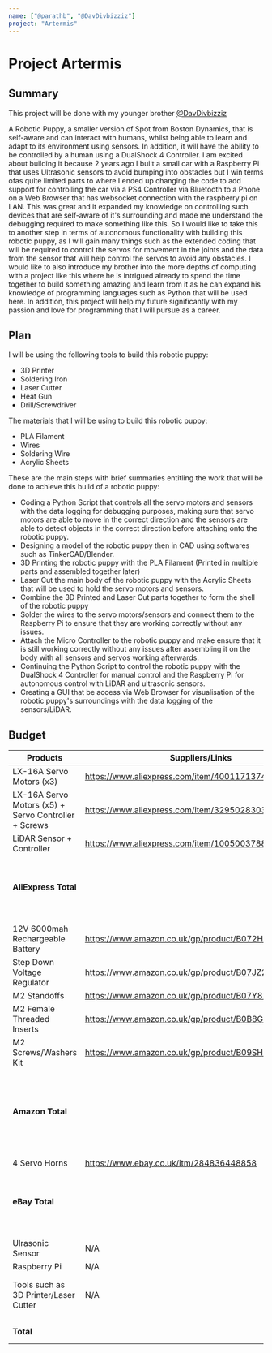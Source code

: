 ```yaml
---
name: ["@parathb", "@DavDivbizziz"]
project: "Artermis"
---
```


# Project Artermis

## Summary

<!-- What are you going to build? What does it do? Why are you excited to build it? -->

This project will be done with my younger brother [@DavDivbizziz](https://github.com/DavDivbizziz)

A Robotic Puppy, a smaller version of Spot from Boston Dynamics, that is self-aware and can interact with humans, whilst being able to learn and adapt to its environment using sensors. In addition, it will have the ability to be controlled by a human using a DualShock 4 Controller. I am excited about building it because 2 years ago I built a small car with a Raspberry Pi that uses Ultrasonic sensors to avoid bumping into obstacles but I win terms ofas quite limited parts to where I ended up changing the code to add support for controlling the car via a PS4 Controller via Bluetooth to a Phone on a Web Browser that has websocket connection with the raspberry pi on LAN. This was great and it expanded my knowledge on controlling such devices that are self-aware of it's surrounding and made me understand the debugging required to make something like this. So I would like to take this to another step in terms of autonomous functionality with building this robotic puppy, as I will gain many things such as the extended coding that will be required to control the servos for movement in the joints and the data from the sensor that will help control the servos to avoid any obstacles. I would like to also introduce my brother into the more depths of computing with a project like this where he is intrigued already to spend the time together to build something amazing and learn from it as he can expand his knowledge of programming languages such as Python that will be used here. In addition, this project will help my future significantly with my passion and love for programming that I will pursue as a career. 

## Plan

<!-- What steps are you going to take to build it? What tools are you going to use? What will you do first, second, third, etc.? -->

I will be using the following tools to build this robotic puppy:
- 3D Printer
- Soldering Iron
- Laser Cutter
- Heat Gun
- Drill/Screwdriver

The materials that I will be using to build this robotic puppy:
- PLA Filament
- Wires
- Soldering Wire
- Acrylic Sheets

These are the main steps with brief summaries entitling the work that will be done to achieve this build of a robotic puppy:
- Coding a Python Script that controls all the servo motors and sensors with the data logging for debugging purposes, making sure that servo motors are able to move in the correct direction and the sensors are able to detect objects in the correct direction before attaching onto the robotic puppy.
- Designing a model of the robotic puppy then in CAD using softwares such as TinkerCAD/Blender.
- 3D Printing the robotic puppy with the PLA Filament (Printed in multiple parts and assembled together later)
- Laser Cut the main body of the robotic puppy with the Acrylic Sheets that will be used to hold the servo motors and sensors.
- Combine the 3D Printed and Laser Cut parts together to form the shell of the robotic puppy
- Solder the wires to the servo motors/sensors and connect them to the Raspberry Pi to ensure that they are working correctly without any issues.
- Attach the Micro Controller to the robotic puppy and make ensure that it is still working correctly without any issues after assembling it on the body with all sensors and servos working afterwards.
- Continuing the Python Script to control the robotic puppy with the DualShock 4 Controller for manual control and the Raspberry Pi for autonomous control with LiDAR and ultrasonic sensors.
- Creating a GUI that be access via Web Browser for visualisation of the robotic puppy's surroundings with the data logging of the sensors/LiDAR.

## Budget

| Products         | Suppliers/Links                         | Costs   |
| --------------- | ------------------------------------- | ------ |
| LX-16A Servo Motors (x3) | https://www.aliexpress.com/item/4001171374081.html | £13.62 * 3 = £40.86 |
| LX-16A Servo Motors (x5) + Servo Controller + Screws | https://www.aliexpress.com/item/32950283038.html | £78.38 + £3.24 (Shipping) =  £81.62 |
| LiDAR Sensor + Controller | https://www.aliexpress.com/item/1005003788925347.html | £81.31 |
| **AliExpress Total** |  | **£203.79 + £41.01 (Tax) + (Free Shipping) = £244.80** |
|  |  |  |
| 12V 6000mah Rechargeable Battery | https://www.amazon.co.uk/gp/product/B072HR211P | £64.99 |
| Step Down Voltage Regulator  | https://www.amazon.co.uk/gp/product/B07JZ2GQJF | £22.08 |
| M2 Standoffs | https://www.amazon.co.uk/gp/product/B07Y81V64S/ | £8.59 |
| M2 Female Threaded Inserts | https://www.amazon.co.uk/gp/product/B0B8GN63S2 | £5.99 |
| M2 Screws/Washers Kit | https://www.amazon.co.uk/gp/product/B09SH5N5T4 | £6.99 |
| **Amazon Total** |  | **£108.64 + (Tax Included) + (Free Shipping - (Amazon Prime)) = £108.64** |
|  |  |  |
| 4 Servo Horns | https://www.ebay.co.uk/itm/284836448858 | £5.14 |
| **eBay Total** |  | **£5.14 + (Tax Included) + (Free Shipping) = £5.14** |
|  |  |  |
| Ulrasonic Sensor | N/A| Already Own |
| Raspberry Pi  | N/A | Already Own |
| Tools such as 3D Printer/Laser Cutter | N/A | Using my School's 3D Printer/Laser Cutter |
|  |  |  |
| **Total** |  | **£358.58 ≈ $435.36** |
